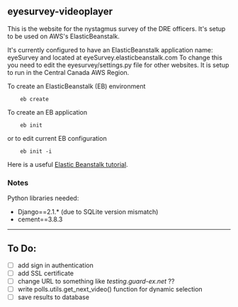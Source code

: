 eyesurvey-videoplayer
-----------------------

This is the website for the nystagmus survey of the DRE officers.  It's setup to be used on AWS's ElasticBeanstalk.  

It's currently configured to have an ElasticBeanstalk application name: eyeSurvey and located at eyeSurvey.elasticbeanstalk.com
To change this you need to edit the eyesurvey/settings.py file for other websites.  It is setup to run in the Central Canada AWS Region.

To create an ElasticBeanstalk (EB) environment
```
    eb create
```

To create an EB application
```
    eb init
```
or to edit current EB configuration
```
    eb init -i
```

Here is a useful [Elastic Beanstalk tutorial](https://docs.aws.amazon.com/elasticbeanstalk/latest/dg/create-deploy-python-django.html). 

### Notes
Python libraries needed:
 - Django==2.1.*  (due to SQLite version mismatch)
 - cement==3.8.3
 
---
## To Do:
- [ ] add sign in authentication
- [ ] add SSL certificate
- [ ] change URL to something like *testing.guard-ex.net* ??
- [ ] write polls.utils.get_next_video() function for dynamic selection
- [ ] save results to database
